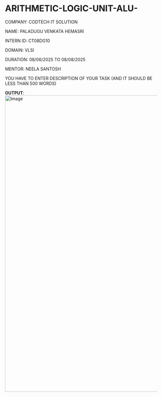 # ARITHMETIC-LOGIC-UNIT-ALU-

COMPANY: CODTECH IT SOLUTION

NAME: PALADUGU VENKATA HEMASRI

INTERN ID: CT08DG10

DOMAIN: VLSI

DURATION: 08/06/2025 TO 08/08/2025

MENTOR: NEELA SANTOSH

YOU HAVE TO ENTER DESCRIPTION OF YOUR TASK (AND IT SHOULD BE LESS THAN 500 WORDS)

**OUTPUT**:
<img width="1895" height="977" alt="Image" src="https://github.com/user-attachments/assets/60ba315e-f9a5-44d7-8ee7-22c9caf0a58c" />


